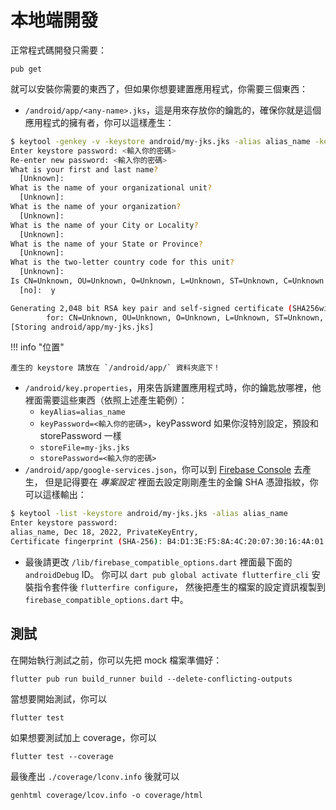 # 本地端開發

正常程式碼開發只需要：

    pub get

就可以安裝你需要的東西了，但如果你想要建置應用程式，你需要三個東西：

-   `/android/app/<any-name>.jks`，這是用來存放你的鑰匙的，確保你就是這個應用程式的擁有者，你可以這樣產生：

```bash
$ keytool -genkey -v -keystore android/my-jks.jks -alias alias_name -keyalg RSA -keysize 2048 -validity 10000
Enter keystore password: <輸入你的密碼>
Re-enter new password: <輸入你的密碼>
What is your first and last name?
  [Unknown]:  
What is the name of your organizational unit?
  [Unknown]:  
What is the name of your organization?
  [Unknown]:  
What is the name of your City or Locality?
  [Unknown]:  
What is the name of your State or Province?
  [Unknown]:  
What is the two-letter country code for this unit?
  [Unknown]:  
Is CN=Unknown, OU=Unknown, O=Unknown, L=Unknown, ST=Unknown, C=Unknown correct?
  [no]:  y

Generating 2,048 bit RSA key pair and self-signed certificate (SHA256withRSA) with a validity of 10,000 days
        for: CN=Unknown, OU=Unknown, O=Unknown, L=Unknown, ST=Unknown, C=Unknown
[Storing android/app/my-jks.jks]
```

!!! info "位置"

    產生的 keystore 請放在 `/android/app/` 資料夾底下！

-   `/android/key.properties`，用來告訴建置應用程式時，你的鑰匙放哪裡，他裡面需要這些東西（依照上述產生範例）：
    -   `keyAlias=alias_name`
    -   `keyPassword=<輸入你的密碼>`，keyPassword 如果你沒特別設定，預設和 storePassword 一樣
    -   `storeFile=my-jks.jks`
    -   `storePassword=<輸入你的密碼>`
-   `/android/app/google-services.json`，你可以到 [Firebase Console](https://console.firebase.google.com/) 去產生，
    但是記得要在 *專案設定* 裡面去設定剛剛產生的金鑰 SHA 憑證指紋，你可以這樣輸出：

```bash
$ keytool -list -keystore android/my-jks.jks -alias alias_name
Enter keystore password:
alias_name, Dec 18, 2022, PrivateKeyEntry, 
Certificate fingerprint (SHA-256): B4:D1:3E:F5:8A:4C:20:07:30:16:4A:01:59:4A:4F:01:39:2C:62:C7:6B:EB:2B:89:3D:48:63:4D:59:D8:A1:9C
```

-   最後請更改 `/lib/firebase_compatible_options.dart` 裡面最下面的 `androidDebug` ID。
    你可以 `dart pub global activate flutterfire_cli` 安裝指令套件後 `flutterfire configure`，
    然後把產生的檔案的設定資訊複製到 `firebase_compatible_options.dart` 中。

## 測試

在開始執行測試之前，你可以先把 mock 檔案準備好：

    flutter pub run build_runner build --delete-conflicting-outputs

當想要開始測試，你可以

    flutter test

如果想要測試加上 coverage，你可以

    flutter test --coverage

最後產出 `./coverage/lconv.info` 後就可以

    genhtml coverage/lcov.info -o coverage/html

